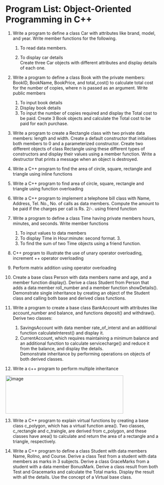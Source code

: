 # Program List: Object-Oriented Programming in C++ 

1. Write a program to define a class Car with attributes like brand, model, and year. Write member 
functions for the following.  
      
      1. To read data members. 
      
      2. To display car details  
      Create three Car objects with different attributes and display details of each one. 

2. Write a program to define a class Book with the private members: BookID, BookName, BookPrice, 
and total_cost() to calculate total cost for the number of copies, where n is passed as an argument. 
Write public members 

      1. To input book details  
      2. Display book details  
      3. To input the number of copies required and display the Total cost to be paid. 
      Create 3 Book objects and calculate the Total cost to be paid for each purchase. 

3. Write a program to create a Rectangle class with two private data members: length and width. 
Create a default constructor that initialises both members to 0 and a parameterized constructor. 
Create two different objects of class Rectangle using these different types of constructors and display 
their values using a member function. Write a destructor that prints a message when an object is 
destroyed. 

4. Write a C++ program to find the area of circle, square, rectangle and triangle using inline functions 

5. Write a C++ program to find area of circle, square, rectangle and triangle using function 
overloading 

6. Write a C++ program to implement a telephone bill class with Name, Address, Tel. No., No. of calls 
as data members. Compute the amount to be paid if the charges per call is Rs. 2/-. using friend 
function 

7. Write a program to define a class Time having private members hours, minutes, and seconds. 
Write member functions 
    
    1. To input values to data members 
    2. To display Time in Hour:minute: second format. 3. 
    3. To find the sum of two Time objects using a friend function. 

8. C++ program to illustrate the use of unary operator overloading, increment ++ operator 
overloading 

9. Perform matrix addition using operator overloading 

10. Create a base class Person with data members name and age, and a member function display(). 
Derive a class Student from Person that adds a data member roll_number and a member function 
showDetails(). Demonstrate single inheritance by creating an object of the Student class and calling 
both base and derived class functions. 

11. Write a program to create a base class BankAccount with attributes like account_number and 
balance, and functions deposit() and withdraw(). 
Derive two classes:

      1. SavingsAccount with data member rate_of_interst and an additional function 
      calculateInterest() and display it. 
      2. CurrentAccount, which requires maintaining a minimum balance and an additional 
      function to calculate servicecharge() and reduce it from the balance, and display the details.  
      Demonstrate inheritance by performing operations on objects of both derived classes. 

12. Write a c++ program to perform multiple inheritance 
<img width="384" height="124" alt="image" src="https://github.com/user-attachments/assets/325d1eb2-a6e8-4195-9c2b-88a47f42f4a3" />

13. Write a C++ program to explain virtual functions by creating a base class c_polygon, which has a 
virtual function area(). Two classes, c_rectangle and c_traingle, are derived from c_polygon, and 
these classes have area() to calculate and return the area of a rectangle and a triangle, respectively. 

14. Write a C++ program to define a class Student with data members Name, Rollno, and Course. 
Derive a class Test from a student with data members as marks in 3 subjects. Derive a class 
GraceMarks from a student with a data member BonusMark. Derive a class result from both Test and 
Gracemarks and calculate the Total marks. Display the result with all the details. Use the concept of a 
Virtual base class. 
